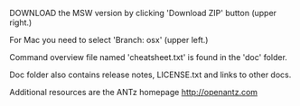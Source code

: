 DOWNLOAD the MSW version by clicking 'Download ZIP' button (upper right.)

For Mac you need to select 'Branch: osx' (upper left.)

Command overview file named 'cheatsheet.txt' is found in the 'doc' folder.

Doc folder also contains release notes, LICENSE.txt and links to other docs.

Additional resources are the ANTz homepage http://openantz.com
